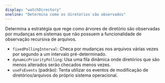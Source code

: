 ```yaml
---
display: "watchDirectory"
oneline: "Determina como os diretórios são observados"
---
```


Determina a estratégia que rege como árvores de diretório são observadas por mudanças em sistemas que não possuem a funcionalidade de observação recursiva de arquivos.

- `fixedPollingInterval`: Checa por mudanças nos arquivos várias vezes por segundo a um intervalo pré-determinado.
- `dynamicPriorityPolling`: Usa uma fila dinâmica onde diretórios que são menos alterados serão checados menos vezes.
- `useFsEvents` (padrão): Tenta utilizar os eventos de modificação de diretórios/arquivos do próprio sistema operacional.
